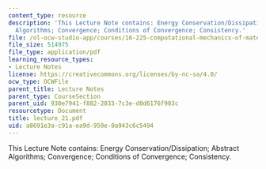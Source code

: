 ```yaml
---
content_type: resource
description: 'This Lecture Note contains: Energy Conservation/Dissipation; Abstract
  Algorithms; Convergence; Conditions of Convergence; Consistency.'
file: /ol-ocw-studio-app/courses/16-225-computational-mechanics-of-materials-fall-2003/a8691e3ac91aea9d950e0a943c6c5494_lecture_21.pdf
file_size: 514975
file_type: application/pdf
learning_resource_types:
- Lecture Notes
license: https://creativecommons.org/licenses/by-nc-sa/4.0/
ocw_type: OCWFile
parent_title: Lecture Notes
parent_type: CourseSection
parent_uid: 930e7941-f882-2033-7c3e-d0d6176f903c
resourcetype: Document
title: lecture_21.pdf
uid: a8691e3a-c91a-ea9d-950e-0a943c6c5494
---
```

This Lecture Note contains: Energy Conservation/Dissipation; Abstract Algorithms; Convergence; Conditions of Convergence; Consistency.